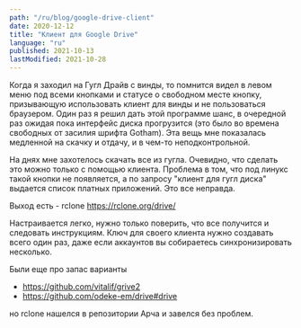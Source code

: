 ```yaml
---
path: "/ru/blog/google-drive-client"
date: 2020-12-12
title: "Клиент для Google Drive"
language: "ru"
published: 2021-10-13
lastModified: 2021-10-28
---
```


Когда я заходил на Гугл Драйв с винды, то помнится видел в левом меню под всеми кнопками и статусе о свободном месте кнопку, призывающую использовать клиент для винды и не пользоваться браузером. Один раз я решил дать этой программе шанс, в очередной раз ожидая пока интерфейс диска прогрузится (это было во времена свободных от засилия шрифта Gotham). Эта вещь мне показалась медленной на скачку и отдачу, и в чем-то неподконтрольной.

На днях мне захотелось скачать все из гугла. Очевидно, что сделать это можно только с помощью клиента. Проблема в том, что под линукс такой кнопки не появляется, а по запросу "клиент для гугл диска" выдается список платных приложений. Это все неправда.

Выход есть - rclone https://rclone.org/drive/

Настраивается легко, нужно только поверить, что все получится и следовать инструкциям. Ключ для своего клиента нужно создавать всего один раз, даже если аккаунтов вы собираетесь синхронизировать несколько.

Были еще про запас варианты

- https://github.com/vitalif/grive2
- https://github.com/odeke-em/drive#drive

но rclone нашелся в репозитории Арча и завелся без проблем.
